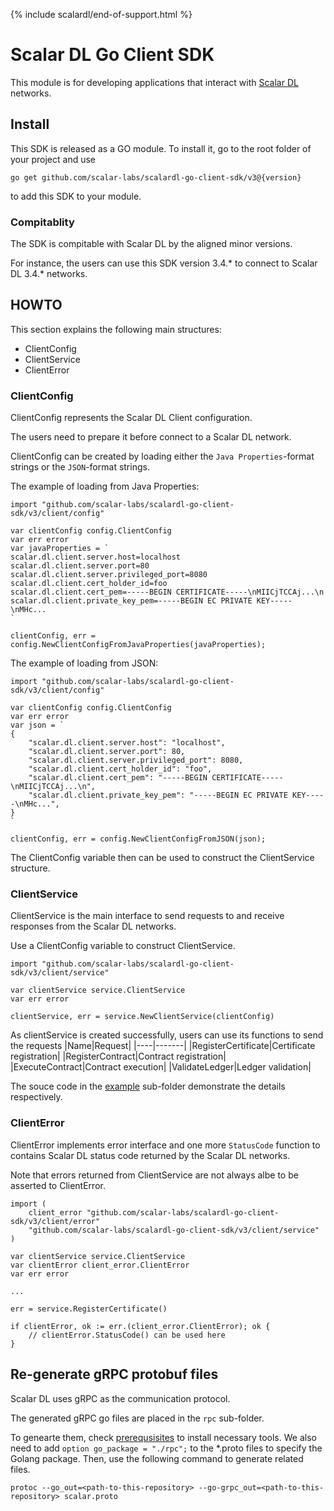 {% include scalardl/end-of-support.html %}

# Scalar DL Go Client SDK
This module is for developing applications that interact with [Scalar DL](https://github.com/scalar-labs/scalardl) networks.

## Install

This SDK is released as a GO module. To install it, go to the root folder of your project and use

```
go get github.com/scalar-labs/scalardl-go-client-sdk/v3@{version}
```

to add this SDK to your module.

### Compitablity

The SDK is compitable with Scalar DL by the aligned minor versions.

For instance, the users can use this SDK version 3.4.* to connect to Scalar DL 3.4.* networks.

## HOWTO

This section explains the following main structures:

- ClientConfig
- ClientService
- ClientError

### ClientConfig

ClientConfig represents the Scalar DL Client configuration.

The users need to prepare it before connect to a Scalar DL network.

ClientConfig can be created by loading either the `Java Properties`-format strings or the `JSON`-format strings.

The example of loading from Java Properties:
```
import "github.com/scalar-labs/scalardl-go-client-sdk/v3/client/config"

var clientConfig config.ClientConfig
var err error
var javaProperties = `
scalar.dl.client.server.host=localhost
scalar.dl.client.server.port=80
scalar.dl.client.server.privileged_port=8080
scalar.dl.client.cert_holder_id=foo
scalar.dl.client.cert_pem=-----BEGIN CERTIFICATE-----\nMIICjTCCAj...\n
scalar.dl.client.private_key_pem=-----BEGIN EC PRIVATE KEY-----\nMHc...
`

clientConfig, err = config.NewClientConfigFromJavaProperties(javaProperties);
```

The example of loading from JSON:
```
import "github.com/scalar-labs/scalardl-go-client-sdk/v3/client/config"

var clientConfig config.ClientConfig
var err error
var json = `
{
	"scalar.dl.client.server.host": "localhost",
	"scalar.dl.client.server.port": 80,
	"scalar.dl.client.server.privileged_port": 8080,
	"scalar.dl.client.cert_holder_id": "foo",
	"scalar.dl.client.cert_pem": "-----BEGIN CERTIFICATE-----\nMIICjTCCAj...\n",
	"scalar.dl.client.private_key_pem": "-----BEGIN EC PRIVATE KEY-----\nMHc...",
}
`

clientConfig, err = config.NewClientConfigFromJSON(json);
```

The ClientConfig variable then can be used to construct the ClientService structure.

### ClientService

ClientService is the main interface to send requests to and receive responses from the Scalar DL networks.

Use a ClientConfig variable to construct ClientService.

```
import "github.com/scalar-labs/scalardl-go-client-sdk/v3/client/service"

var clientService service.ClientService
var err error

clientService, err = service.NewClientService(clientConfig)
```

As clientService is created successfully, users can use its functions to send the requests
|Name|Request|
|----|-------|
|RegisterCertificate|Certificate registration|
|RegisterContract|Contract registration|
|ExecuteContract|Contract execution|
|ValidateLedger|Ledger validation|

The souce code in the [example](./example) sub-folder demonstrate the details respectively.

### ClientError

ClientError implements error interface and one more `StatusCode` function to contains Scalar DL status code returned by the Scalar DL networks.

Note that errors returned from ClientService are not always albe to be asserted to ClientError.

```
import (
	client_error "github.com/scalar-labs/scalardl-go-client-sdk/v3/client/error"
	"github.com/scalar-labs/scalardl-go-client-sdk/v3/client/service"
)

var clientService service.ClientService
var clientError client_error.ClientError
var err error

...

err = service.RegisterCertificate()

if clientError, ok := err.(client_error.ClientError); ok {
	// clientError.StatusCode() can be used here
}
```

## Re-generate gRPC protobuf files

Scalar DL uses gRPC as the communication protocol.

The generated gRPC go files are placed in the `rpc` sub-folder.

To genearte them,
check [prerequsisites](https://grpc.io/docs/languages/go/quickstart/#prerequisites) to install necessary tools.
We also need to add `option go_package = "./rpc";` to the *.proto files to specify the Golang package.
Then, use the following command to generate related files.
```
protoc --go_out=<path-to-this-repository> --go-grpc_out=<path-to-this-repository> scalar.proto
```

